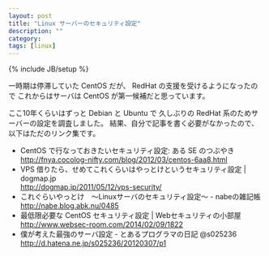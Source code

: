 ```yaml
---
layout: post
title: "Linux サーバーのセキュリティ設定"
description: ""
category: 
tags: [linux]
---
```

{% include JB/setup %}

一時期は停滞していた CentOS だが、
RedHat の支援を受けるようになったので
これからはサーバは CentOS が第一候補だと思っています。

ここ10年くらいはずっと Debian と Ubuntu で
久しぶりの RedHat 系のためサーバーの設定を調査しました。
結果、自分で記事を書く必要がなかったので、以下はただのリンク集です。

* CentOS で行なっておきたいセキュリティ設定: ある SE のつぶやき  
<http://fnya.cocolog-nifty.com/blog/2012/03/centos-6aa8.html>
* VPS 借りたら、せめてこれくらいはやっとけというセキュリティ設定 | dogmap.jp  
<http://dogmap.jp/2011/05/12/vps-security/>
* これぐらいやっとけ　～Linuxサーバのセキュリティ設定～ - nabeの雑記帳  
<http://nabe.blog.abk.nu/0485>
* 最低限必要な CentOS セキュリティ設定 | Webセキュリティの小部屋  
<http://www.websec-room.com/2014/02/09/1822>
* 僕が考えた最強のサーバ設定 - とあるプログラマの日記 @s025236  
<http://d.hatena.ne.jp/s025236/20120307/p1>
